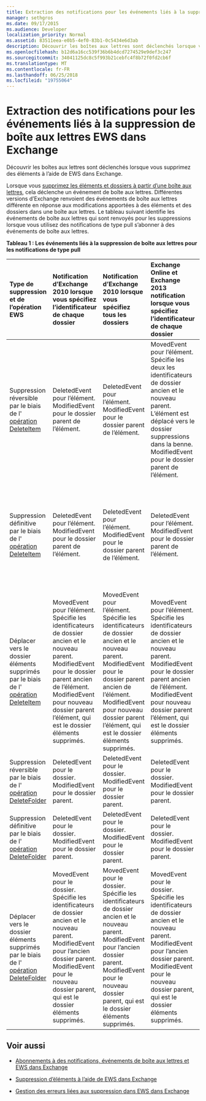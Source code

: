 ```yaml
---
title: Extraction des notifications pour les événements liés à la suppression de boîte aux lettres EWS dans Exchange
manager: sethgros
ms.date: 09/17/2015
ms.audience: Developer
localization_priority: Normal
ms.assetid: 83511eea-e0b5-4ef0-83b1-0c5434e6d3ab
description: Découvrir les boîtes aux lettres sont déclenchés lorsque vous supprimez des éléments à l’aide de EWS dans Exchange.
ms.openlocfilehash: b12d6a16cc539f36b6b4dcd7274529e9def3c247
ms.sourcegitcommit: 34041125dc8c5f993b21cebfc4f8b72f0fd2cb6f
ms.translationtype: MT
ms.contentlocale: fr-FR
ms.lasthandoff: 06/25/2018
ms.locfileid: "19755064"
---
```

# <a name="pull-notifications-for-ews-deletion-related-mailbox-events-in-exchange"></a>Extraction des notifications pour les événements liés à la suppression de boîte aux lettres EWS dans Exchange

Découvrir les boîtes aux lettres sont déclenchés lorsque vous supprimez des éléments à l’aide de EWS dans Exchange.
  
Lorsque vous [supprimez les éléments et dossiers à partir d’une boîte aux lettres](deleting-items-by-using-ews-in-exchange.md), cela déclenche un événement de boîte aux lettres. Différentes versions d’Exchange renvoient des événements de boîte aux lettres différente en réponse aux modifications apportées à des éléments et des dossiers dans une boîte aux lettres. Le tableau suivant identifie les événements de boîte aux lettres qui sont renvoyés pour les suppressions lorsque vous utilisez des notifications de type pull s’abonner à des événements de boîte aux lettres. 
  
**Tableau 1 : Les événements liés à la suppression de boîte aux lettres pour les notifications de type pull**

|**Type de suppression et de l’opération EWS**|**Notification d’Exchange 2010 lorsque vous spécifiez l’identificateur de chaque dossier**|**Notification d’Exchange 2010 lorsque vous spécifiez tous les dossiers**|**Exchange Online et Exchange 2013 notification lorsque vous spécifiez l’identificateur de chaque dossier**|**Exchange Online et Exchange 2013 lorsque vous spécifiez tous les dossiers**|
|:-----|:-----|:-----|:-----|:-----|
|Suppression réversible par le biais de l' [opération DeleteItem](http://msdn.microsoft.com/library/3e26c416-fa12-476e-bfd2-5c1f4bb7b348%28Office.15%29.aspx) <br/> |DeletedEvent pour l’élément.  <br/> ModifiedEvent pour le dossier parent de l’élément.  <br/> |DeletedEvent pour l’élément.  <br/> ModifiedEvent pour le dossier parent de l’élément.  <br/> |MovedEvent pour l’élément. Spécifie les deux les identificateurs de dossier ancien et le nouveau parent. L’élément est déplacé vers le dossier suppressions dans la benne.  <br/> ModifiedEvent pour le dossier parent de l’élément.  <br/> |DeletedEvent pour l’élément.  <br/> DeletedEvent pour l’élément à partir du dossier de recherche par défaut AllItems.  <br/> ModifiedEvent pour le dossier parent de l’élément.  <br/> |
|Suppression définitive par le biais de l' [opération DeleteItem](http://msdn.microsoft.com/library/3e26c416-fa12-476e-bfd2-5c1f4bb7b348%28Office.15%29.aspx) <br/> |DeletedEvent pour l’élément.  <br/> ModifiedEvent pour le dossier parent de l’élément.  <br/> |DeletedEvent pour l’élément.  <br/> ModifiedEvent pour le dossier parent de l’élément.  <br/> |DeletedEvent pour l’élément.  <br/> ModifiedEvent pour le dossier parent de l’élément.  <br/> |DeletedEvent pour l’élément.  <br/> DeletedEvent pour l’élément à partir du dossier de recherche par défaut AllItems.  <br/> ModifiedEvent pour le dossier parent de l’élément.  <br/> |
|Déplacer vers le dossier éléments supprimés par le biais de l' [opération DeleteItem](http://msdn.microsoft.com/library/3e26c416-fa12-476e-bfd2-5c1f4bb7b348%28Office.15%29.aspx) <br/> |MovedEvent pour l’élément. Spécifie les identificateurs de dossier ancien et le nouveau parent.  <br/> ModifiedEvent pour le dossier parent ancien de l’élément.  <br/> ModifiedEvent pour nouveau dossier parent l’élément, qui est le dossier éléments supprimés.  <br/> |MovedEvent pour l’élément. Spécifie les identificateurs de dossier ancien et le nouveau parent.  <br/> ModifiedEvent pour le dossier parent ancien de l’élément.  <br/> ModifiedEvent pour nouveau dossier parent l’élément, qui est le dossier éléments supprimés.  <br/> |MovedEvent pour l’élément. Spécifie les identificateurs de dossier ancien et le nouveau parent.  <br/> ModifiedEvent pour le dossier parent ancien de l’élément.  <br/> ModifiedEvent pour nouveau dossier parent l’élément, qui est le dossier éléments supprimés.  <br/> |DeletedEvent à partir du dossier de recherche par défaut AllItems.  <br/> CreatedEvent pour un élément dans le dossier AllItems.  <br/> ModifiedEvent pour le dossier parent d’origine de l’élément.  <br/> ModifiedEvent pour le dossier éléments supprimés.  <br/> |
|Suppression réversible par le biais de l' [opération DeleteFolder](http://msdn.microsoft.com/library/b0f92682-4895-4bcf-a4a1-e4c2e8403979%28Office.15%29.aspx) <br/> |DeletedEvent pour le dossier.  <br/> ModifiedEvent pour le dossier parent.  <br/> |DeletedEvent pour le dossier.  <br/> ModifiedEvent pour le dossier parent.  <br/> |DeletedEvent pour le dossier.  <br/> ModifiedEvent pour le dossier parent.  <br/> |DeletedEvent pour le dossier.  <br/> ModifiedEvent pour le dossier parent.  <br/> |
|Suppression définitive par le biais de l' [opération DeleteFolder](http://msdn.microsoft.com/library/b0f92682-4895-4bcf-a4a1-e4c2e8403979%28Office.15%29.aspx) <br/> |DeletedEvent pour le dossier.  <br/> ModifiedEvent pour le dossier parent.  <br/> |DeletedEvent pour le dossier.  <br/> ModifiedEvent pour le dossier parent.  <br/> |DeletedEvent pour le dossier.  <br/> ModifiedEvent pour le dossier parent.  <br/> |DeletedEvent pour le dossier.  <br/> ModifiedEvent pour le dossier parent.  <br/> |
|Déplacer vers le dossier éléments supprimés par le biais de l' [opération DeleteFolder](http://msdn.microsoft.com/library/b0f92682-4895-4bcf-a4a1-e4c2e8403979%28Office.15%29.aspx) <br/> |MovedEvent pour le dossier. Spécifie les identificateurs de dossier ancien et le nouveau parent.  <br/> ModifiedEvent pour l’ancien dossier parent.  <br/> ModifiedEvent pour le nouveau dossier parent, qui est le dossier éléments supprimés.  <br/> |MovedEvent pour le dossier. Spécifie les identificateurs de dossier ancien et le nouveau parent.  <br/> ModifiedEvent pour l’ancien dossier parent.  <br/> ModifiedEvent pour le nouveau dossier parent, qui est le dossier éléments supprimés.  <br/> |MovedEvent pour le dossier. Spécifie les identificateurs de dossier ancien et le nouveau parent.  <br/> ModifiedEvent pour l’ancien dossier parent.  <br/> ModifiedEvent pour le nouveau dossier parent, qui est le dossier éléments supprimés.  <br/> |ModifiedEvent pour l’ancien dossier parent.  <br/> ModifiedEvent pour le nouveau dossier parent qui est le dossier éléments supprimés.  <br/> |
   
## <a name="see-also"></a>Voir aussi


- [Abonnements à des notifications, événements de boîte aux lettres et EWS dans Exchange](notification-subscriptions-mailbox-events-and-ews-in-exchange.md)
    
- [Suppression d’éléments à l’aide de EWS dans Exchange](deleting-items-by-using-ews-in-exchange.md)
    
- [Gestion des erreurs liées aux suppression dans EWS dans Exchange](handling-deletion-related-errors-in-ews-in-exchange.md)
    

